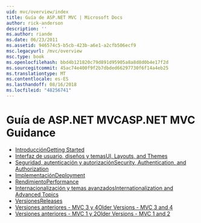 ```yaml
---
uid: mvc/overview/index
title: Guía de ASP.NET MVC | Microsoft Docs
author: rick-anderson
description: ''
ms.author: riande
ms.date: 06/23/2011
ms.assetid: 946574c5-b5cb-423b-a6e1-a2cfb506ecf9
msc.legacyurl: /mvc/overview
msc.type: book
ms.openlocfilehash: bbd4b121820c79d891d95905a8a8d8d0b4e17f2d
ms.sourcegitcommit: 45ac74e400f9f2b7dbded66297730f6f14a4eb25
ms.translationtype: MT
ms.contentlocale: es-ES
ms.lasthandoff: 08/16/2018
ms.locfileid: "48256741"
---
```

<a name="aspnet-mvc-guidance"></a><span data-ttu-id="09b03-102">Guía de ASP.NET MVC</span><span class="sxs-lookup"><span data-stu-id="09b03-102">ASP.NET MVC Guidance</span></span>
====================
- [<span data-ttu-id="09b03-103">Introducción</span><span class="sxs-lookup"><span data-stu-id="09b03-103">Getting Started</span></span>](getting-started/index.md)
- [<span data-ttu-id="09b03-104">Interfaz de usuario, diseños y temas</span><span class="sxs-lookup"><span data-stu-id="09b03-104">UI, Layouts, and Themes</span></span>](views/index.md)
- [<span data-ttu-id="09b03-105">Seguridad, autenticación y autorización</span><span class="sxs-lookup"><span data-stu-id="09b03-105">Security, Authentication, and Authorization</span></span>](security/index.md)
- [<span data-ttu-id="09b03-106">Implementación</span><span class="sxs-lookup"><span data-stu-id="09b03-106">Deployment</span></span>](deployment/index.md)
- [<span data-ttu-id="09b03-107">Rendimiento</span><span class="sxs-lookup"><span data-stu-id="09b03-107">Performance</span></span>](performance/index.md)
- [<span data-ttu-id="09b03-108">Internacionalización y temas avanzados</span><span class="sxs-lookup"><span data-stu-id="09b03-108">Internationalization and Advanced Topics</span></span>](advanced/index.md)
- [<span data-ttu-id="09b03-109">Versiones</span><span class="sxs-lookup"><span data-stu-id="09b03-109">Releases</span></span>](releases/index.md)
- [<span data-ttu-id="09b03-110">Versiones anteriores - MVC 3 y 4</span><span class="sxs-lookup"><span data-stu-id="09b03-110">Older Versions - MVC 3 and 4</span></span>](older-versions/index.md)
- [<span data-ttu-id="09b03-111">Versiones anteriores - MVC 1 y 2</span><span class="sxs-lookup"><span data-stu-id="09b03-111">Older Versions - MVC 1 and 2</span></span>](older-versions-1/index.md)
